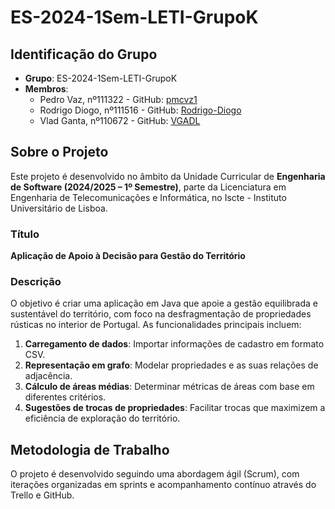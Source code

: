 # ES-2024-1Sem-LETI-GrupoK

## Identificação do Grupo
- **Grupo**: ES-2024-1Sem-LETI-GrupoK
- **Membros**:
    - Pedro Vaz, nº111322 - GitHub: [pmcvz1](https://github.com/pmcvz1)
    - Rodrigo Diogo, nº111516 - GitHub: [Rodrigo-Diogo](https://github.com/Rodrigo-Diogo)
    - Vlad Ganta, nº110672 - GitHub: [VGADL](https://github.com/VGADL)

## Sobre o Projeto
Este projeto é desenvolvido no âmbito da Unidade Curricular de **Engenharia de Software (2024/2025 – 1º Semestre)**, parte da Licenciatura em Engenharia de Telecomunicações e Informática, no Iscte - Instituto Universitário de Lisboa.

### Título
**Aplicação de Apoio à Decisão para Gestão do Território**

### Descrição
O objetivo é criar uma aplicação em Java que apoie a gestão equilibrada e sustentável do território, com foco na desfragmentação de propriedades rústicas no interior de Portugal. As funcionalidades principais incluem:
1. **Carregamento de dados**: Importar informações de cadastro em formato CSV.
2. **Representação em grafo**: Modelar propriedades e as suas relações de adjacência.
3. **Cálculo de áreas médias**: Determinar métricas de áreas com base em diferentes critérios.
4. **Sugestões de trocas de propriedades**: Facilitar trocas que maximizem a eficiência de exploração do território.

## Metodologia de Trabalho
O projeto é desenvolvido seguindo uma abordagem ágil (Scrum), com iterações organizadas em sprints e acompanhamento contínuo através do Trello e GitHub.


